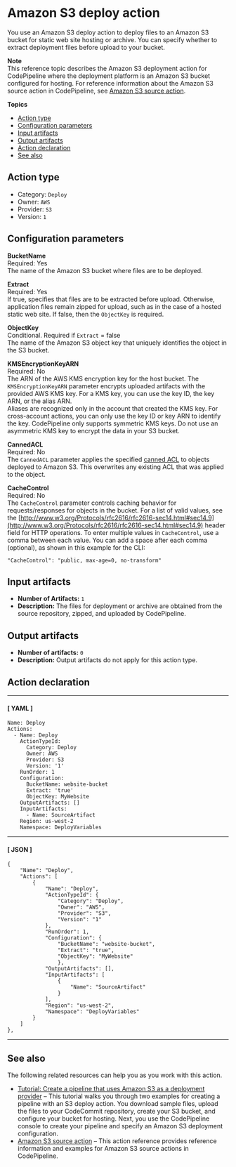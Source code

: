 # Amazon S3 deploy action<a name="action-reference-S3Deploy"></a>

You use an Amazon S3 deploy action to deploy files to an Amazon S3 bucket for static web site hosting or archive\. You can specify whether to extract deployment files before upload to your bucket\.

**Note**  
This reference topic describes the Amazon S3 deployment action for CodePipeline where the deployment platform is an Amazon S3 bucket configured for hosting\. For reference information about the Amazon S3 source action in CodePipeline, see [Amazon S3 source action](action-reference-S3.md)\.

**Topics**
+ [Action type](#action-reference-S3Deploy-type)
+ [Configuration parameters](#action-reference-S3Deploy-config)
+ [Input artifacts](#action-reference-S3Deploy-input)
+ [Output artifacts](#action-reference-S3Deploy-output)
+ [Action declaration](#action-reference-S3Deploy-example)
+ [See also](#action-reference-S3Deploy-links)

## Action type<a name="action-reference-S3Deploy-type"></a>
+ Category: `Deploy`
+ Owner: `AWS`
+ Provider: `S3`
+ Version: `1`

## Configuration parameters<a name="action-reference-S3Deploy-config"></a>

**BucketName**  
Required: Yes  
The name of the Amazon S3 bucket where files are to be deployed\.

**Extract**  
Required: Yes  
If true, specifies that files are to be extracted before upload\. Otherwise, application files remain zipped for upload, such as in the case of a hosted static web site\. If false, then the `ObjectKey` is required\.

**ObjectKey**  
Conditional\. Required if `Extract` = false  
The name of the Amazon S3 object key that uniquely identifies the object in the S3 bucket\.

**KMSEncryptionKeyARN**  
Required: No  
The ARN of the AWS KMS encryption key for the host bucket\. The `KMSEncryptionKeyARN` parameter encrypts uploaded artifacts with the provided AWS KMS key\. For a KMS key, you can use the key ID, the key ARN, or the alias ARN\.  
Aliases are recognized only in the account that created the KMS key\. For cross\-account actions, you can only use the key ID or key ARN to identify the key\.
CodePipeline only supports symmetric KMS keys\. Do not use an asymmetric KMS key to encrypt the data in your S3 bucket\.

**CannedACL**  
Required: No  
The `CannedACL` parameter applies the specified [canned ACL](https://docs.aws.amazon.com/AmazonS3/latest/dev/acl-overview.html#canned-acl) to objects deployed to Amazon S3\. This overwrites any existing ACL that was applied to the object\.

**CacheControl**  
Required: No  
The `CacheControl` parameter controls caching behavior for requests/responses for objects in the bucket\. For a list of valid values, see the [http://www.w3.org/Protocols/rfc2616/rfc2616-sec14.html#sec14.9](http://www.w3.org/Protocols/rfc2616/rfc2616-sec14.html#sec14.9) header field for HTTP operations\. To enter multiple values in `CacheControl`, use a comma between each value\. You can add a space after each comma \(optional\), as shown in this example for the CLI:  

```
"CacheControl": "public, max-age=0, no-transform"
```

## Input artifacts<a name="action-reference-S3Deploy-input"></a>
+ **Number of Artifacts:** `1`
+ **Description:** The files for deployment or archive are obtained from the source repository, zipped, and uploaded by CodePipeline\.

## Output artifacts<a name="action-reference-S3Deploy-output"></a>
+ **Number of artifacts:** `0` 
+ **Description:** Output artifacts do not apply for this action type\.

## Action declaration<a name="action-reference-S3Deploy-example"></a>

------
#### [ YAML ]

```
Name: Deploy
Actions:
  - Name: Deploy
    ActionTypeId:
      Category: Deploy
      Owner: AWS
      Provider: S3
      Version: '1'
    RunOrder: 1
    Configuration:
      BucketName: website-bucket
      Extract: 'true'
      ObjectKey: MyWebsite
    OutputArtifacts: []
    InputArtifacts:
      - Name: SourceArtifact
    Region: us-west-2
    Namespace: DeployVariables
```

------
#### [ JSON ]

```
{
    "Name": "Deploy",
    "Actions": [
        {
            "Name": "Deploy",
            "ActionTypeId": {
                "Category": "Deploy",
                "Owner": "AWS",
                "Provider": "S3",
                "Version": "1"
            },
            "RunOrder": 1,
            "Configuration": {
                "BucketName": "website-bucket",
                "Extract": "true",
                "ObjectKey": "MyWebsite"
                },
            "OutputArtifacts": [],
            "InputArtifacts": [
                {
                    "Name": "SourceArtifact"
                }
            ],
            "Region": "us-west-2",
            "Namespace": "DeployVariables"
        }
    ]
},
```

------

## See also<a name="action-reference-S3Deploy-links"></a>

The following related resources can help you as you work with this action\.
+ [Tutorial: Create a pipeline that uses Amazon S3 as a deployment provider](tutorials-s3deploy.md) – This tutorial walks you through two examples for creating a pipeline with an S3 deploy action\. You download sample files, upload the files to your CodeCommit repository, create your S3 bucket, and configure your bucket for hosting\. Next, you use the CodePipeline console to create your pipeline and specify an Amazon S3 deployment configuration\.
+ [Amazon S3 source action](action-reference-S3.md) – This action reference provides reference information and examples for Amazon S3 source actions in CodePipeline\.
